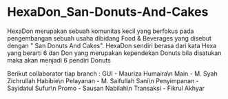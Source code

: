 # HexaDon_San-Donuts-And-Cakes
HexaDon merupakan sebuah komunitas kecil yang berfokus pada pengembangan sebuah usaha dibidang Food &amp; Beverages yang disebut dengan " San Donuts And Cakes". HexaDon sendiri berasa dari kata Hexa yang berarti 6 dan Don yang merupakan kependekan Donuts bila disatukan maka akan menjadi 6 pendiri Donuts

Berikut collaborator tiap branch :
GUI - Mauriza Humaira\n
Main - M. Syah Zichrullah Habibie\n
Pelayanan - M. Saifullah Sani\n
Penyimpanan - Sayidatul Sufur\n
Promo - Sausan Nabilah\n
Transaksi - Fikrul Akhyar
